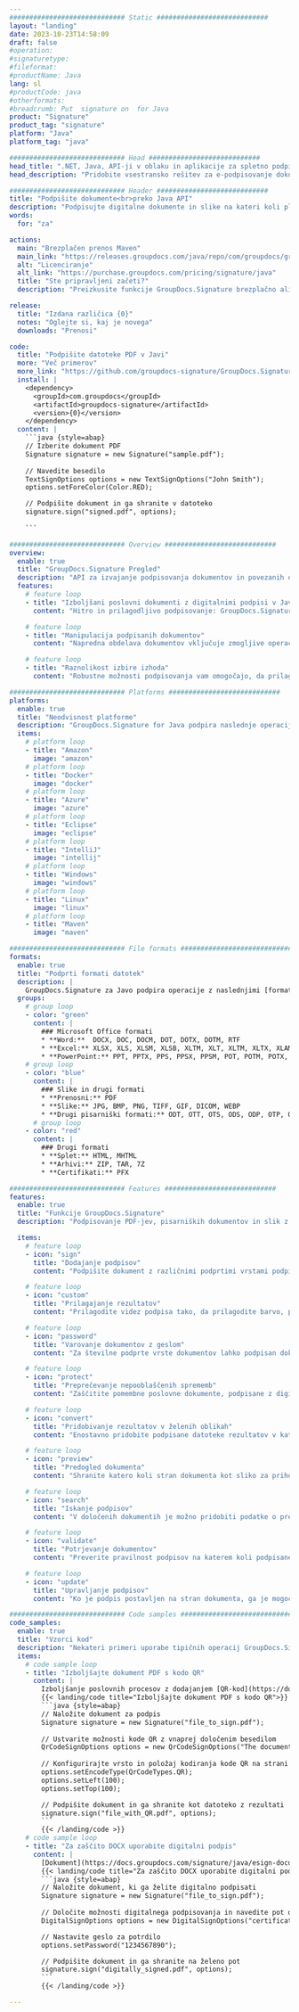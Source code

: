 ```yaml
---
############################# Static ############################
layout: "landing"
date: 2023-10-23T14:58:09
draft: false
#operation: 
#signaturetype: 
#fileformat: 
#productName: Java
lang: sl
#productCode: java
#otherformats: 
#breadcrumb: Put  signature on  for Java
product: "Signature"
product_tag: "signature"
platform: "Java"
platform_tag: "java"

############################# Head ############################
head_title: ".NET, Java, API-ji v oblaku in aplikacije za spletno podpisovanje dokumentov"
head_description: "Pridobite vsestransko rešitev za e-podpisovanje dokumentov za .NET, Java in aplikacije v oblaku. Spletno podpišite običajne formate dokumentov s preprosto funkcijo povleci in spusti"

############################# Header ############################
title: "Podpišite dokumente<br>preko Java API"
description: "Podpisujte digitalne dokumente in slike na kateri koli platformi z uporabo naših prilagodljivih API-jev in rešitev, ki temeljijo na aplikacijah, za programerje in končne uporabnike."
words:
  for: "za"

actions:
  main: "Brezplačen prenos Maven"
  main_link: "https://releases.groupdocs.com/java/repo/com/groupdocs/groupdocs-signature/"
  alt: "Licenciranje"
  alt_link: "https://purchase.groupdocs.com/pricing/signature/java"
  title: "Ste pripravljeni začeti?"
  description: "Preizkusite funkcije GroupDocs.Signature brezplačno ali zahtevajte licenco"

release:
  title: "Izdana različica {0}"
  notes: "Oglejte si, kaj je novega"
  downloads: "Prenosi"

code:
  title: "Podpišite datoteke PDF v Javi"
  more: "Več primerov"
  more_link: "https://github.com/groupdocs-signature/GroupDocs.Signature-for-Java"
  install: |
    <dependency>
      <groupId>com.groupdocs</groupId>
      <artifactId>groupdocs-signature</artifactId>
      <version>{0}</version>
    </dependency>
  content: |
    ```java {style=abap}  
    // Izberite dokument PDF
    Signature signature = new Signature("sample.pdf");
    
    // Navedite besedilo
    TextSignOptions options = new TextSignOptions("John Smith");
    options.setForeColor(Color.RED);

    // Podpišite dokument in ga shranite v datoteko
    signature.sign("signed.pdf", options);
    
    ```

############################# Overview ############################
overview:
  enable: true
  title: "GroupDocs.Signature Pregled"
  description: "API za izvajanje podpisovanja dokumentov in povezanih operacij v aplikacijah Java"
  features:
    # feature loop
    - title: "Izboljšani poslovni dokumenti z digitalnimi podpisi v Javi"
      content: "Hitro in prilagodljivo podpisovanje: GroupDocs.Signature for Java ponuja široko paleto možnosti digitalnega podpisovanja za PDF-je, slike in dokumente Office. Uporabite lahko besedilo, črtne kode, QR-kode, digitalna potrdila, slike ali skrite metapodatke. Obdelava dokumentov je hitra in učinkovita."

    # feature loop
    - title: "Manipulacija podpisanih dokumentov"
      content: "Napredna obdelava dokumentov vključuje zmogljive operacije na podpisanih dokumentih z uporabo GroupDocs.Signature for Java. Podpise, ki so bili dodani poslovnim dokumentom, lahko iščete in preverjate z različnimi uporabnimi kriteriji. Poleg tega lahko dostopate do podrobnih informacij o dokumentu ali pridobite slike predogleda njegovih strani."

    # feature loop
    - title: "Raznolikost izbire izhoda"
      content: "Robustne možnosti podpisovanja vam omogočajo, da prilagodite izpis za dokumente, podpisane s GroupDocs.Signature for Java. Vsak podpis lahko natančno postavite na katero koli stran dokumenta in na različne načine konfigurirate njegov videz. Java API podpira shranjevanje podpisanih poslovnih dokumentov v številnih podprtih formatih in ponuja možnosti za njihovo zaščito z gesli."

############################# Platforms ############################
platforms:
  enable: true
  title: "Neodvisnost platforme"
  description: "GroupDocs.Signature for Java podpira naslednje operacijske sisteme, ogrodja in upravitelje paketov"
  items:
    # platform loop
    - title: "Amazon"
      image: "amazon"
    # platform loop
    - title: "Docker"
      image: "docker"
    # platform loop
    - title: "Azure"
      image: "azure"
    # platform loop
    - title: "Eclipse"
      image: "eclipse"
    # platform loop
    - title: "IntelliJ"
      image: "intellij"
    # platform loop
    - title: "Windows"
      image: "windows"
    # platform loop
    - title: "Linux"
      image: "linux"
    # platform loop
    - title: "Maven"
      image: "maven"

############################# File formats ############################
formats:
  enable: true
  title: "Podprti formati datotek"
  description: |
    GroupDocs.Signature za Javo podpira operacije z naslednjimi [formati datotek](https://docs.groupdocs.com/signature/java/supported-document-formats/).
  groups:
    # group loop
    - color: "green"
      content: |
        ### Microsoft Office formati
        * **Word:**  DOCX, DOC, DOCM, DOT, DOTX, DOTM, RTF
        * **Excel:** XLSX, XLS, XLSM, XLSB, XLTM, XLT, XLTM, XLTX, XLAM, SXC, SpreadsheetML
        * **PowerPoint:** PPT, PPTX, PPS, PPSX, PPSM, POT, POTM, POTX, PPTM
    # group loop
    - color: "blue"
      content: |
        ### Slike in drugi formati
        * **Prenosni:** PDF
        * **Slike:** JPG, BMP, PNG, TIFF, GIF, DICOM, WEBP
        * **Drugi pisarniški formati:** ODT, OTT, OTS, ODS, ODP, OTP, ODG
      # group loop
    - color: "red"
      content: |
        ### Drugi formati
        * **Splet:** HTML, MHTML
        * **Arhivi:** ZIP, TAR, 7Z
        * **Certifikati:** PFX

############################# Features ############################
features:
  enable: true
  title: "Funkcije GroupDocs.Signature"
  description: "Podpisovanje PDF-jev, pisarniških dokumentov in slik z digitalnimi podpisi"

  items:
    # feature loop
    - icon: "sign"
      title: "Dodajanje podpisov"
      content: "Podpišite dokument z različnimi podprtimi vrstami podpisov tako, da postavite digitalni podpis natančno na poljubno mesto na kateri koli strani."

    # feature loop
    - icon: "custom"
      title: "Prilagajanje rezultatov"
      content: "Prilagodite videz podpisa tako, da prilagodite barvo, pisavo, rob, vrtenje in druge funkcije, da dosežete želeni rezultat."

    # feature loop
    - icon: "password"
      title: "Varovanje dokumentov z geslom"
      content: "Za številne podprte vrste dokumentov lahko podpisan dokument zaščitite z geslom."

    # feature loop
    - icon: "protect"
      title: "Preprečevanje nepooblaščenih sprememb"
      content: "Zaščitite pomembne poslovne dokumente, podpisane z digitalnim potrdilom, pred nepooblaščenimi spremembami."

    # feature loop
    - icon: "convert"
      title: "Pridobivanje rezultatov v želenih oblikah"
      content: "Enostavno pridobite podpisane datoteke rezultatov v katerem koli podprtem formatu. Dokumente MS Word lahko tudi preprosto pretvorite v PDF."

    # feature loop
    - icon: "preview"
      title: "Predogled dokumenta"
      content: "Shranite katero koli stran dokumenta kot sliko za prihodnjo obdelavo."

    # feature loop
    - icon: "search"
      title: "Iskanje podpisov"
      content: "V določenih dokumentih je možno pridobiti podatke o predhodno dodanih podpisih."

    # feature loop
    - icon: "validate"
      title: "Potrjevanje dokumentov"
      content: "Preverite pravilnost podpisov na katerem koli podpisanem dokumentu."

    # feature loop
    - icon: "update"
      title: "Upravljanje podpisov"
      content: "Ko je podpis postavljen na stran dokumenta, ga je mogoče po potrebi izbrisati, premakniti ali posodobiti."

############################# Code samples ############################
code_samples:
  enable: true
  title: "Vzorci kod"
  description: "Nekateri primeri uporabe tipičnih operacij GroupDocs.Signature za Java"
  items:
    # code sample loop
    - title: "Izboljšajte dokument PDF s kodo QR"
      content: |
        Izboljšanje poslovnih procesov z dodajanjem [QR-kod](https://docs.groupdocs.com/signature/java/esign-document-with-qr-code-signature/) na določene strani dokumentov PDF je lahko koristno. Obstaja primer, kako dodati kodo QR z uporabo GroupDocs.Signature for Java.
        {{< landing/code title="Izboljšajte dokument PDF s kodo QR">}}
        ```java {style=abap}
        // Naložite dokument za podpis
        Signature signature = new Signature("file_to_sign.pdf");
        
        // Ustvarite možnosti kode QR z vnaprej določenim besedilom
        QrCodeSignOptions options = new QrCodeSignOptions("The document is approved by John Smith");
        
        // Konfigurirajte vrsto in položaj kodiranja kode QR na strani
        options.setEncodeType(QrCodeTypes.QR);
        options.setLeft(100);
        options.setTop(100);

        // Podpišite dokument in ga shranite kot datoteko z rezultati
        signature.sign("file_with_QR.pdf", options);
        ```
        {{< /landing/code >}}
    # code sample loop
    - title: "Za zaščito DOCX uporabite digitalni podpis"
      content: |
        [Dokument](https://docs.groupdocs.com/signature/java/esign-document-with-digital-signature/) lahko [zaščitite] z uporabo osebnih podpisov ali podpisov podjetij, shranjenih kot digitalna potrdila. Dokumentov, zavarovanih s potrdilom, ni mogoče spremeniti brez razveljavitve podpisa.
        {{< landing/code title="Za zaščito DOCX uporabite digitalni podpis">}}
        ```java {style=abap}   
        // Naložite dokument, ki ga želite digitalno podpisati
        Signature signature = new Signature("file_to_sign.pdf");
        
        // Določite možnosti digitalnega podpisovanja in navedite pot do datoteke potrdila
        DigitalSignOptions options = new DigitalSignOptions("certificate.pfx");

        // Nastavite geslo za potrdilo
        options.setPassword("1234567890");

        // Podpišite dokument in ga shranite na želeno pot
        signature.sign("digitally_signed.pdf", options);
        ```
        {{< /landing/code >}}

---
```

